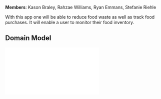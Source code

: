 **Members**: Kason Braley, Rahzae Williams, Ryan Emmans, Stefanie Riehle

With this app one will be able to reduce food waste as well as track food purchases. It will enable a user to monitor their food inventory.


## Domain Model

![Domain Model](resources/domainModel.pdf)

